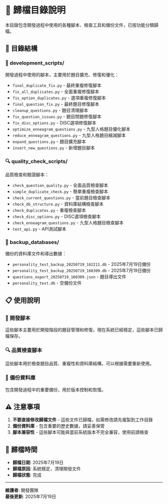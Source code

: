 # 📁 歸檔目錄說明

本目錄包含開發過程中使用的各種腳本、檢查工具和備份文件，已按功能分類歸檔。

## 📂 目錄結構

### 🔧 development_scripts/
開發過程中使用的腳本，主要用於題目擴充、修復和優化：
- `final_duplicate_fix.py` - 最終重複修復腳本
- `fix_all_duplicates.py` - 全面重複修復腳本
- `fix_option_duplicates.py` - 選項重複修復腳本
- `final_question_fix.py` - 最終題目修復腳本
- `cleanup_questions.py` - 題目清理腳本
- `fix_question_issues.py` - 題目問題修復腳本
- `fix_disc_options.py` - DISC選項修復腳本
- `optimize_enneagram_questions.py` - 九型人格題目優化腳本
- `reduce_enneagram_questions.py` - 九型人格題目縮減腳本
- `expand_questions.py` - 題目擴充腳本
- `insert_new_questions.py` - 新增題目腳本

### 🔍 quality_check_scripts/
品質檢查和驗證腳本：
- `check_question_quality.py` - 全面品質檢查腳本
- `simple_duplicate_check.py` - 簡單重複檢查腳本
- `check_current_questions.py` - 當前題目檢查腳本
- `check_db_structure.py` - 資料庫結構檢查腳本
- `check_duplicates.py` - 重複檢查腳本
- `check_disc_options.py` - DISC選項檢查腳本
- `check_enneagram_questions.py` - 九型人格題目檢查腳本
- `test_api.py` - API測試腳本

### 💾 backup_databases/
備份的資料庫文件和導出數據：
- `personality_test_backup_20250719_162211.db` - 2025年7月19日備份
- `personality_test_backup_20250719_160309.db` - 2025年7月19日備份
- `questions_export_20250719_160309.json` - 題目導出文件
- `personality_test.db` - 空備份文件

## 📋 使用說明

### 🔧 開發腳本
這些腳本主要用於開發階段的題目管理和修復，現在系統已經穩定，這些腳本已歸檔保存。

### 🔍 品質檢查腳本
這些腳本用於檢查題目品質、重複性和資料庫結構，可以根據需要重新使用。

### 💾 備份資料庫
包含開發過程中的重要備份，用於版本控制和恢復。

## ⚠️ 注意事項

1. **不要直接修改歸檔文件** - 這些文件已歸檔，如需修改請先複製到工作目錄
2. **備份資料庫** - 包含重要的歷史數據，請妥善保管
3. **腳本兼容性** - 這些腳本可能與當前系統版本不完全兼容，使用前請檢查

## 📅 歸檔時間
- **歸檔日期**: 2025年7月19日
- **歸檔原因**: 系統穩定，清理開發文件
- **歸檔狀態**: 完成

---
**維護者**: 開發團隊  
**最後更新**: 2025年7月19日 